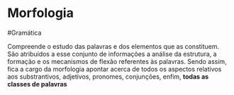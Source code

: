 # Morfologia
#Gramática

Compreende o estudo das palavras e dos elementos que as constituem. São atribuídos a esse conjunto de informações a análise da estrutura, a formação e os mecanismos de flexão referentes às palavras. Sendo assim, fica a cargo da morfologia apontar acerca de todos os aspectos relativos aos substrantivos, adjetivos, pronomes, conjunções, enfim, **todas as classes de palavras**
